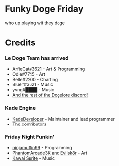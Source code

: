 # Funky Doge Friday

who up playing wit they  doge

# Credits

### Le Doge Team has arrived 
 - ArfieCat#3621 - Art & Programming
 - Odie#7745 - Art
 - Belle#2200 - Charting
 - Blue™#3621 - Music
 - yvng#████ - Music
 - [And the rest of the Dogelore discord!](https://discord.gg/sus)

 ### Kade Engine
 - [KadeDeveloper](https://twitter.com/KadeDeveloper) - Maintainer and lead programmer
 - [The contributors](https://github.com/KadeDev/Kade-Engine/graphs/contributors)

 ### Friday Night Funkin'
 - [ninjamuffin99](https://twitter.com/ninja_muffin99) - Programming
 - [PhantomArcade3K](https://twitter.com/phantomarcade3k) and [Evilsk8r](https://twitter.com/evilsk8r) - Art
 - [Kawai Sprite](https://twitter.com/kawaisprite) - Music
